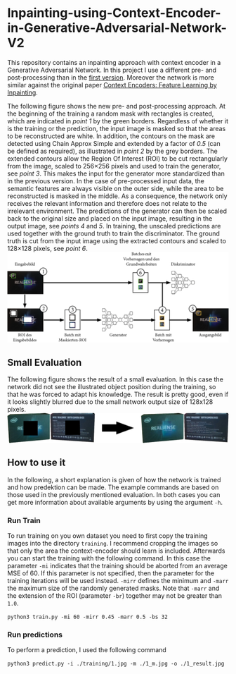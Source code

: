 # Inpainting-using-Context-Encoder-in-Generative-Adversarial-Network-V2
This repository contains an inpainting approach with context encoder in a Generative Adversarial Network.
In this project I use a different pre- and post-processing than in the [first version](https://github.com/StevenCyb/Inpainting-using-Context-Encoder-in-Generative-Adversarial-Network).
Moreover the network is more similar against the original paper [Context Encoders: Feature Learning by Inpainting](https://arxiv.org/abs/1604.07379).

The following figure shows the new pre- and post-processing approach.
At the beginning of the training a random mask with rectangles is created, which are indicated in *point 1* by the green borders. 
Regardless of whether it is the training or the prediction, the input image is masked so that the areas to be reconstructed are white. 
In addition, the contours on the mask are detected using Chain Approx Simple and extended by a factor of *0.5* (can be defined as required), as illustrated in *point 2* by the grey borders.
The extended contours allow the Region Of Interest (ROI) to be cut rectangularly from the image, scaled to 256×256 pixels and used to train the generator, see *point 3*.
This makes the input for the generator more standardized than in the previous version.
In the case of pre-processed input data, the semantic features are always visible on the outer side, while the area to be reconstructed is masked in the middle. 
As a consequence, the network only receives the relevant information and therefore does not relate to the irrelevant environment.
The predictions of the generator can then be scaled back to the original size and placed on the input image, resulting in the output image, see *points 4* and *5*.
In training, the unscaled predictions are used together with the ground truth to train the discriminator.
The ground truth is cut from the input image using the extracted contours and scaled to 128×128 pixels, see *point 6*. 
![Overview](/media/overview.png)
## Small Evaluation
The following figure shows the result of a small evaluation. In this case the network did not see the illustrated object position during the training, so that he was forced to adapt his knowledge.
The result is pretty good, even if it looks slightly blurred due to the small network output size of 128x128 pixels.
![Evaluation-Example](/media/example_results.png)
## How to use it
In the following, a short explanation is given of how the network is trained and how predektion can be made.
The example commands are based on those used in the previously mentioned evaluation.
In both cases you can get more information about available arguments by using the argument `-h`.
### Run Train
To run training on you own dataset you need to first copy the training images into the directory `training`.
I recommend cropping the images so that only the area the context-encoder should learn is included.
Afterwards you can start the training with the following command. In this case the parameter `-mi` indicates that the training should be aborted from an average MSE of 60. If this parameter is not specified, then the parameter for the training iterations will be used instead.
`-mirr` defines the minimum and `-marr` the maximum size of the randomly generated masks. Note that `-marr` and the extension of the ROI (parameter `-br`) together may not be greater than `1.0`.
```
python3 train.py -mi 60 -mirr 0.45 -marr 0.5 -bs 32
```
### Run predictions
To perform a prediction, I used the following command
```
python3 predict.py -i ./training/1.jpg -m ./1_m.jpg -o ./1_result.jpg
```